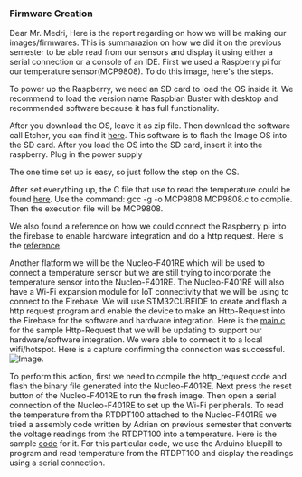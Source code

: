 ### Firmware Creation
Dear Mr. Medri,
Here is the report regarding on how we will be making our images/firmwares. This is summarazion on how we did it on the previous semester to be able read from our sensors and display it using either a serial connection or a console of an IDE.
First we used a Raspberry pi for our temperature sensor(MCP9808). To do this image, here's the steps.

To power up the Raspberry, we need an SD card to load the OS inside it. We recommend to load the version name Raspbian Buster with desktop and recommended software because it has full functionality.

After you download the OS, leave it as zip file. Then download the software call Etcher, you can find it [here](https://www.balena.io/etcher/). This software is to flash the Image OS into the SD card. After you load the OS into the SD card, insert it into the raspberry. Plug in the power supply

The one time set up is easy, so just follow the step on the OS.

After set everything up, the C file that use to read the temperature could be found [here](https://github.com/namnguyen20999/SmartHome-Entry-CapstoneProject/blob/master/Firmware/MCP9808.c). Use the command: gcc -g -o MCP9808 MCP9808.c to complie. Then the execution file will be MCP9808.

We also found a reference on how we could connect the Raspberry pi into the firebase to enable hardware integration and do a http request. Here is the [reference](https://www.hackster.io/varuldcube100/send-sensor-data-to-firebase-real-time-database-4d6b83).

Another flatform we will be the Nucleo-F401RE which will be used to connect a temperature sensor but we are still trying to incorporate the temperature sensor into the Nucleo-F401RE. The Nucleo-F401RE will also have a Wi-Fi expansion module for IoT connectivity that we will be using to connect to the Firebase. We will use STM32CUBEIDE to create and flash a http request program and enable the device to make an Http-Request into the Firebase for the software and hardware integration. Here is the [main.c](https://github.com/namnguyen20999/SmartHome-Entry-CapstoneProject/blob/master/Firmware/main_http_request_f401re.c) for the sample Http-Request that we will be updating to support our hardware/software integration. We were able to connect it to a local wifi/hotspot. Here is a capture confirming the connection was successful.![Image](https://github.com/namnguyen20999/SmartHome-Entry-CapstoneProject/blob/master/Images/wifi%20connection%20capture.PNG?raw=true).

To perform this action, first we need to compile the http_request code and flash the binary file generated into the Nucleo-F401RE. Next press the reset button of the Nucleo-F401RE to run the fresh image. Then open a serial connection of the Nucleo-F401RE to set up the Wi-Fi peripherals. To read the temperature from the RTDPT100 attached to the Nucleo-F401RE we tried a assembly code written by Adrian on previous semester that converts the voltage readings from the RTDPT100 into a temperature. Here is the sample [code](https://github.com/namnguyen20999/SmartHome-Entry-CapstoneProject/blob/master/Firmware/RTDPT100READ.ino) for it. For this particular code, we use the Arduino bluepill to program and read temperature from the RTDPT100 and display the readings using a serial connection.




